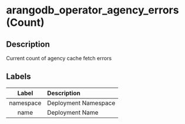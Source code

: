 # arangodb_operator_agency_errors (Count)

## Description

Current count of agency cache fetch errors

## Labels

|   Label   | Description          |
|:---------:|:---------------------|
| namespace | Deployment Namespace |
|   name    | Deployment Name      |
